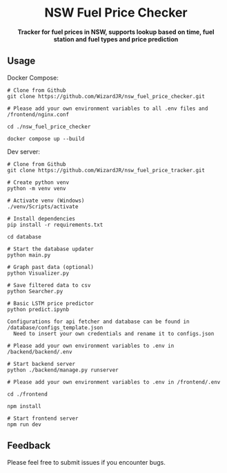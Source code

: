 <div align="center">

# NSW Fuel Price Checker

<!-- prettier-ignore-start -->
<!-- markdownlint-disable-next-line MD036 -->
**Tracker for fuel prices in NSW, supports lookup based on time, fuel station and fuel types and price prediction**
<!-- prettier-ignore-end -->

</div>

## Usage

Docker Compose:
```shell
# Clone from Github
git clone https://github.com/WizardJR/nsw_fuel_price_checker.git

# Please add your own environment variables to all .env files and /frontend/nginx.conf

cd ./nsw_fuel_price_checker

docker compose up --build
```

Dev server:
```shell
# Clone from Github
git clone https://github.com/WizardJR/nsw_fuel_price_tracker.git

# Create python venv
python -m venv venv

# Activate venv (Windows)
./venv/Scripts/activate

# Install dependencies
pip install -r requirements.txt
```


```shell
cd database

# Start the database updater
python main.py

# Graph past data (optional)
python Visualizer.py

# Save filtered data to csv
python Searcher.py

# Basic LSTM price predictor
python predict.ipynb

Configurations for api fetcher and database can be found in /database/configs_template.json
  Need to insert your own credentials and rename it to configs.json
```


```shell
# Please add your own environment variables to .env in /backend/backend/.env

# Start backend server
python ./backend/manage.py runserver

```

```shell
# Please add your own environment variables to .env in /frontend/.env

cd ./frontend

npm install

# Start frontend server
npm run dev

```

## Feedback

Please feel free to submit issues if you encounter bugs.

